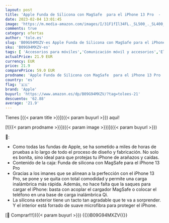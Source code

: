 ```yaml
---
layout: post
title: 'Apple Funda de Silicona con MagSafe  para el iPhone 13 Pro  -  Product  Red'
date: 2023-02-04 13:01:45
image: 'https://m.media-amazon.com/images/I/31F1fIl34FL._SL500_._SL400_.jpg'
comments: true
category: ofertas
author: 'tole.es'
slug: 'B09G94MXZV-es Apple Funda de Silicona con MagSafe para el iPhone 13 Pro...'
sku: 'B09G94MXZV-es'
tags: [ 'Accesorios para móviles','Comunicación móvil y accesorios','Electrónica','Fundas y carcasas para teléfonos móviles','apple','iphone','🇪🇸', ]
actualPrice: 21.9 EUR
currency: EUR
price: 21.9
comparePrice: 59.0 EUR
prodname: 'Apple Funda de Silicona con MagSafe  para el iPhone 13 Pro  -  Product  Red'
country: 'es'
flag: '🇪🇸'
brand: 'Apple'
buyurl: 'https://www.amazon.es/dp/B09G94MXZV/?tag=tolees-21'
descuento: '62.88'
average: '21.9'
---
```


Tienes [{{< param title >}}]({{< param buyurl >}}) aqui!

[![{{< param prodname >}}]({{< param image >}})]({{< param buyurl >}})

🔎:

- Como todas las fundas de Apple, se ha sometido a miles de horas de pruebas a lo largo de todo el proceso de diseño y fabricación. No solo es bonita, sino ideal para que protejas tu iPhone de arañazos y caídas.
- Contenido de la caja: Funda de silicona con MagSafe para el iPhone 13 Pro
- Gracias a los imanes que se alinean a la perfección con el iPhone 13 Pro, se pone y se quita con total comodidad y permite una carga inalámbrica más rápida. Además, no hace falta que la saques para cargar el iPhone: basta con acoplar el cargador MagSafe o colocar el teléfono en una base de carga inalámbrica Qi.
- La silicona exterior tiene un tacto tan agradable que te va a sorprender. Y el interior está forrado de suave microfibra para proteger el iPhone.

[🛒 Comprar!!!]({{< param buyurl >}})
{{<world>}}B09G94MXZV{{</world>}}
